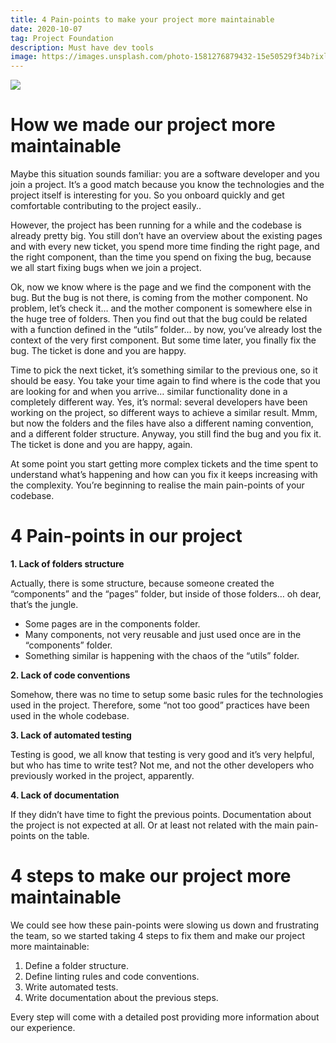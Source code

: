 ```yaml
---
title: 4 Pain-points to make your project more maintainable
date: 2020-10-07
tag: Project Foundation
description: Must have dev tools
image: https://images.unsplash.com/photo-1581276879432-15e50529f34b?ixlib=rb-4.0.3&ixid=M3wxMjA3fDB8MHxwaG90by1wYWdlfHx8fGVufDB8fHx8fA%3D%3D&auto=format&fit=crop&w=1470&q=80
---
```


![](https://miro.medium.com/max/1400/1*WzQp_E2TAKEDw9jLaVtA-A.jpeg)

# **How we made our project more maintainable**

Maybe this situation sounds familiar: you are a software developer and you join a project. It’s a good match because you know the technologies and the project itself is interesting for you. So you onboard quickly and get comfortable contributing to the project easily..

However, the project has been running for a while and the codebase is already pretty big. You still don’t have an overview about the existing pages and with every new ticket, you spend more time finding the right page, and the right component, than the time you spend on fixing the bug, because we all start fixing bugs when we join a project.

Ok, now we know where is the page and we find the component with the bug. But the bug is not there, is coming from the mother component. No problem, let’s check it… and the mother component is somewhere else in the huge tree of folders. Then you find out that the bug could be related with a function defined in the “utils” folder… by now, you’ve already lost the context of the very first component. But some time later, you finally fix the bug. The ticket is done and you are happy.

Time to pick the next ticket, it’s something similar to the previous one, so it should be easy. You take your time again to find where is the code that you are looking for and when you arrive… similar functionality done in a completely different way. Yes, it’s normal: several developers have been working on the project, so different ways to achieve a similar result. Mmm, but now the folders and the files have also a different naming convention, and a different folder structure. Anyway, you still find the bug and you fix it. The ticket is done and you are happy, again.

At some point you start getting more complex tickets and the time spent to understand what’s happening and how can you fix it keeps increasing with the complexity. You’re beginning to realise the main pain-points of your codebase.

# **4 Pain-points in our project**

**1. Lack of folders structure**

Actually, there is some structure, because someone created the “components” and the “pages” folder, but inside of those folders… oh dear, that’s the jungle.

- Some pages are in the components folder.
- Many components, not very reusable and just used once are in the “components” folder.
- Something similar is happening with the chaos of the “utils” folder.

**2\. Lack of code conventions**

Somehow, there was no time to setup some basic rules for the technologies used in the project. Therefore, some “not too good” practices have been used in the whole codebase.

**3\. Lack of automated testing**

Testing is good, we all know that testing is very good and it’s very helpful, but who has time to write test? Not me, and not the other developers who previously worked in the project, apparently.

**4\. Lack of documentation**

If they didn’t have time to fight the previous points. Documentation about the project is not expected at all. Or at least not related with the main pain-points on the table.

# **4 steps to make our project more maintainable**

We could see how these pain-points were slowing us down and frustrating the team, so we started taking 4 steps to fix them and make our project more maintainable:

1.  Define a folder structure.
2.  Define linting rules and code conventions.
3.  Write automated tests.
4.  Write documentation about the previous steps.

Every step will come with a detailed post providing more information about our experience.

